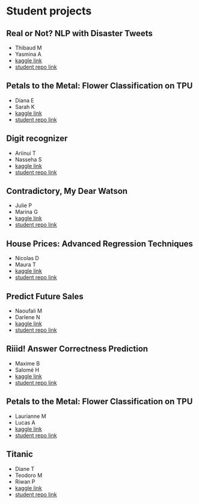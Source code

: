 # Student projects

## Real or Not? NLP with Disaster Tweets

* Thibaud M
* Yasmina A
* [kaggle link](https://www.kaggle.com/c/nlp-getting-started)
* [student repo link]()

## Petals to the Metal: Flower Classification on TPU

* Diana E
* Sarah K
* [kaggle link](https://www.kaggle.com/c/tpu-getting-started/rules)
* [student repo link](https://github.com/sarahkervran/Petals_to_Metal-Flower_Classification)

## Digit recognizer

* Ariinui T
* Nasseha S
* [kaggle link](https://www.kaggle.com/c/digit-recognizer)
* [student repo link](https://github.com/Nasseha/ML)

## Contradictory, My Dear Watson

* Julie P
* Marina G
* [kaggle link](https://www.kaggle.com/c/contradictory-my-dear-watson)
* [student repo link](https://github.com/Julie-Perron/Projet-ANN-SVN-MarinaGourin-JuliePerron)

## House Prices: Advanced Regression Techniques

* Nicolas D
* Maura T
* [kaggle link](https://www.kaggle.com/c/house-prices-advanced-regression-techniques)
* [student repo link](https://github.com/nicolbl95/Repo-Python)

## Predict Future Sales

* Naoufali M
* Darlene N
* [kaggle link](https://www.kaggle.com/c/competitive-data-science-predict-future-sales)
* [student repo link]()

## Riiid! Answer Correctness Prediction

* Maxime B
* Salomé H
* [kaggle link](https://www.kaggle.com/c/riiid-test-answer-prediction)
* [student repo link](https://github.com/salome-hennebois/Big-Data-sous-Python)

## Petals to the Metal: Flower Classification on TPU

* Laurianne M
* Lucas A
* [kaggle link](https://www.kaggle.com/c/tpu-getting-started)
* [student repo link](https://github.com/Delta9-bit/ML-Class-)

## Titanic

* Diane T
* Teodoro M
* Riwan P
* [kaggle link](https://www.kaggle.com/c/titanic)
* [student repo link](https://github.com/teodoromouniertebas/TitanicDianeTeodoroRiwan)
